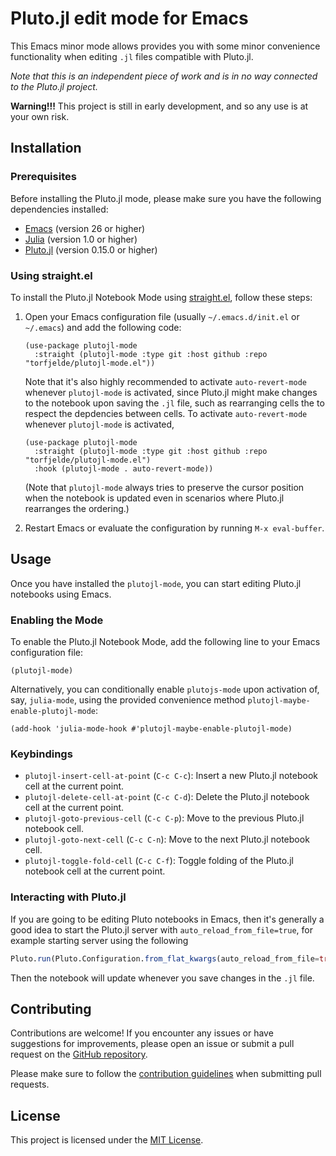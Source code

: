 # Pluto.jl edit mode for Emacs

This Emacs minor mode allows provides you with some minor convenience functionality when editing `.jl` files compatible with Pluto.jl.

_Note that this is an independent piece of work and is in no way connected to the Pluto.jl project._

**Warning!!!** This project is still in early development, and so any use is at your own risk.

## Installation

### Prerequisites

Before installing the Pluto.jl mode, please make sure you have the following dependencies installed:

- [Emacs](https://www.gnu.org/software/emacs/) (version 26 or higher)
- [Julia](https://julialang.org/) (version 1.0 or higher)
- [Pluto.jl](https://github.com/fonsp/Pluto.jl) (version 0.15.0 or higher)

### Using straight.el

To install the Pluto.jl Notebook Mode using [straight.el](https://github.com/raxod502/straight.el), follow these steps:

1. Open your Emacs configuration file (usually `~/.emacs.d/init.el` or `~/.emacs`) and add the following code:

   ```emacs-lisp
   (use-package plutojl-mode
     :straight (plutojl-mode :type git :host github :repo "torfjelde/plutojl-mode.el"))
   ```
   
   Note that it's also highly recommended to activate `auto-revert-mode` whenever `plutojl-mode` is activated,
   since Pluto.jl might make changes to the notebook upon saving the `.jl` file, such as rearranging cells the
   to respect the depdencies between cells. To activate `auto-revert-mode` whenever `plutojl-mode` is activated,
   
   ```emacs-lisp
   (use-package plutojl-mode
     :straight (plutojl-mode :type git :host github :repo "torfjelde/plutojl-mode.el")
     :hook (plutojl-mode . auto-revert-mode))
   ```
   
   (Note that `plutojl-mode` always tries to preserve the cursor position when the notebook is updated
   even in scenarios where Pluto.jl rearranges the ordering.)

2. Restart Emacs or evaluate the configuration by running `M-x eval-buffer`.

## Usage

Once you have installed the `plutojl-mode`, you can start editing Pluto.jl notebooks using Emacs.

### Enabling the Mode

To enable the Pluto.jl Notebook Mode, add the following line to your Emacs configuration file:

```emacs-lisp
(plutojl-mode)
```

Alternatively, you can conditionally enable `plutojs-mode` upon activation of, say, `julia-mode`, using the provided convenience method `plutojl-maybe-enable-plutojl-mode`:

```emacs-lisp
(add-hook 'julia-mode-hook #'plutojl-maybe-enable-plutojl-mode)
```

### Keybindings

- `plutojl-insert-cell-at-point` (`C-c C-c`): Insert a new Pluto.jl notebook cell at the current point.
- `plutojl-delete-cell-at-point` (`C-c C-d`): Delete the Pluto.jl notebook cell at the current point.
- `plutojl-goto-previous-cell` (`C-c C-p`): Move to the previous Pluto.jl notebook cell.
- `plutojl-goto-next-cell` (`C-c C-n`): Move to the next Pluto.jl notebook cell.
- `plutojl-toggle-fold-cell` (`C-c C-f`): Toggle folding of the Pluto.jl notebook cell at the current point.

### Interacting with Pluto.jl

If you are going to be editing Pluto notebooks in Emacs, then it's generally a good idea to start the Pluto.jl server with `auto_reload_from_file=true`, for example starting server using the following

``` julia
Pluto.run(Pluto.Configuration.from_flat_kwargs(auto_reload_from_file=true))
```

Then the notebook will update whenever you save changes in the `.jl` file.

## Contributing

Contributions are welcome! If you encounter any issues or have suggestions for improvements, please open an issue or submit a pull request on the [GitHub repository](https://github.com/torfjelde/plutojl-mode.el).

Please make sure to follow the [contribution guidelines](CONTRIBUTING.md) when submitting pull requests.

## License

This project is licensed under the [MIT License](LICENSE).
